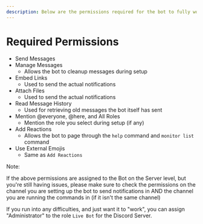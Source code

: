 ```yaml
---
description: Below are the permissions required for the bot to fully work
---
```


# Required Permissions

* Send Messages
* Manage Messages
  * Allows the bot to cleanup messages during setup
* Embed Links
  * Used to send the actual notifications
* Attach Files
  * Used to send the actual notifications
* Read Message History
  * Used for retrieving old messages the bot itself has sent
* Mention @everyone, @here, and All Roles
  * Mention the role you select during setup \(if any\)
* Add Reactions
  * Allows the bot to page through the `help` command and `monitor list` command
* Use External Emojis
  * Same as `Add Reactions`

Note:

If the above permissions are assigned to the Bot on the Server level, but you're still having issues, please make sure to check the permissions on the channel you are setting up the bot to send notifications in AND the channel you are running the commands in \(if it isn't the same channel\)

If you run into any difficulties, and just want it to "work", you can assign "Administrator" to the role `Live Bot` for the Discord Server.

